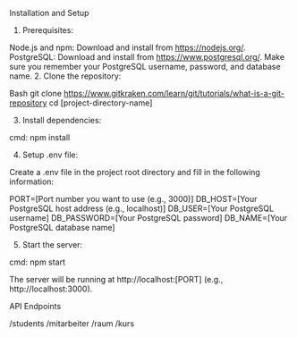 
Installation and Setup
1. Prerequisites:

Node.js and npm: Download and install from https://nodejs.org/.
PostgreSQL: Download and install from https://www.postgresql.org/. Make sure you remember your PostgreSQL username, password, and database name.
2. Clone the repository:

Bash
git clone https://www.gitkraken.com/learn/git/tutorials/what-is-a-git-repository
cd [project-directory-name]

3. Install dependencies:

cmd:
npm install 

4. Setup .env file:

Create a .env file in the project root directory and fill in the following information:

PORT=[Port number you want to use (e.g., 3000)]
DB_HOST=[Your PostgreSQL host address (e.g., localhost)]
DB_USER=[Your PostgreSQL username]
DB_PASSWORD=[Your PostgreSQL password]
DB_NAME=[Your PostgreSQL database name]

5. Start the server:

cmd:
npm start

The server will be running at http://localhost:[PORT] (e.g., http://localhost:3000).

API Endpoints

/students
/mitarbeiter
/raum
/kurs